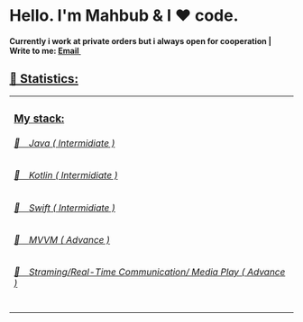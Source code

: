 
<h1>Hello. I'm Mahbub & I ❤️ code.</h1>
<h4>Currently i work at private orders but i always open for cooperation | Write to me: <a href="mailto:mahbubmridha07@gmail.com">Email <img 
/>

<h2>📝 Statistics: </h2>
<table>
  <tr>
    <td valign="top">
      <h3>My stack: </h3>
      <h6>📗&emsp;<a href="https://github.com/feschenko?tab=repositories&q=&type=&language=swift">Java</a> ( Intermidiate )</h6>
      <h6>📗&emsp;<a href="https://github.com/feschenko?tab=repositories&q=&type=&language=swift">Kotlin</a> ( Intermidiate )</h6>
      <h6>📗&emsp;<a href="https://github.com/feschenko?tab=repositories&q=&type=&language=swift">Swift</a> ( Intermidiate )</h6>
       <h6>📘&emsp;<a href="https://github.com/feschenko?tab=repositories&q=&type=&language=mvvm">MVVM</a> ( Advance )</h6>
      <h6>📘&emsp;<a href="https://github.com/feschenko?tab=repositories&q=&type=&language=media">Straming/Real-Time Communication/ Media Play</a> ( Advance )</h6>
      </td>
    
  </tr>
</table>

<!---
mahbub-rahman07/mahbub-rahman07 is a ✨ special ✨ repository because its `README.md` (this file) appears on your GitHub profile.
You can click the Preview link to take a look at your changes.
--->
